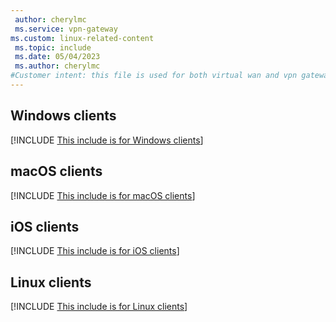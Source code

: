 ```yaml
---
 author: cherylmc
 ms.service: vpn-gateway
ms.custom: linux-related-content
 ms.topic: include
 ms.date: 05/04/2023
 ms.author: cherylmc
#Customer intent: this file is used for both virtual wan and vpn gateway articles.
---
```

## <a name="windows"></a>Windows clients

[!INCLUDE [This include is for Windows clients](./vpn-gateway-vwan-config-openvpn-windows.md)]

## <a name="macOS"></a>macOS clients

[!INCLUDE [This include is for macOS clients](./vpn-gateway-vwan-config-openvpn-mac.md)]

## <a name="iOS"></a>iOS clients

[!INCLUDE [This include is for iOS clients](./vpn-gateway-vwan-config-openvpn-ios.md)]

## <a name="linux"></a>Linux clients

[!INCLUDE [This include is for Linux clients](vpn-gateway-vwan-config-openvpn-linux.md)]
